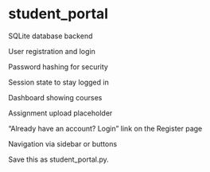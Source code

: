# student_portal
SQLite database backend

User registration and login

Password hashing for security

Session state to stay logged in

Dashboard showing courses

Assignment upload placeholder

“Already have an account? Login” link on the Register page

Navigation via sidebar or buttons

Save this as student_portal.py.
